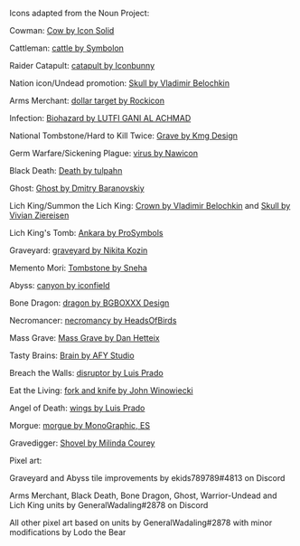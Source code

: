 Icons adapted from the Noun Project:

Cowman: [Cow by Icon Solid](https://thenounproject.com/browse/icons/term/cow/)

Cattleman: [cattle by Symbolon](https://thenounproject.com/browse/icons/term/cattle/)

Raider Catapult: [catapult by Iconbunny](https://thenounproject.com/browse/icons/term/catapult/)

Nation icon/Undead promotion: [Skull by Vladimir Belochkin](https://thenounproject.com/term/Skull/1030702/)

Arms Merchant: [dollar target by Rockicon](https://thenounproject.com/term/dollar-target/472861/)

Infection: [Biohazard by LUTFI GANI AL ACHMAD](https://thenounproject.com/term/Biohazard/2850224)

National Tombstone/Hard to Kill Twice: [Grave by Kmg Design](https://thenounproject.com/term/Grave/2888956)

Germ Warfare/Sickening Plague: [virus by Nawicon](https://thenounproject.com/term/virus/3364091)

Black Death: [Death by tulpahn](https://thenounproject.com/term/death/2064459/)

Ghost: [Ghost by Dmitry Baranovskiy](https://thenounproject.com/term/ghost/7897/)

Lich King/Summon the Lich King: [Crown by Vladimir Belochkin](https://thenounproject.com/term/Crown/891413) and [Skull by Vivian Ziereisen](https://thenounproject.com/term/skull/29715/)

Lich King's Tomb: [Ankara by ProSymbols](https://thenounproject.com/term/ankara/2247204/)

Graveyard: [graveyard by Nikita Kozin](https://thenounproject.com/term/graveyard/573169)

Memento Mori: [Tombstone by Sneha](https://thenounproject.com/term/tombstone/2915140/)

Abyss: [canyon by iconfield](https://thenounproject.com/term/canyon/3005193/)

Bone Dragon: [dragon by BGBOXXX Design](https://thenounproject.com/term/dragon/1646686/)

Necromancer: [necromancy by HeadsOfBirds](https://thenounproject.com/term/necromancy/1178598/)

Mass Grave: [Mass Grave by Dan Hetteix](https://thenounproject.com/term/mass-grave/75126/)

Tasty Brains: [Brain by AFY Studio](https://thenounproject.com/term/brain/1455525/)

Breach the Walls: [disruptor by Luis Prado](https://thenounproject.com/term/disruptor/2640915/)

Eat the Living: [fork and knife by John Winowiecki](https://thenounproject.com/term/fork-and-knife/3415220/)

Angel of Death: [wings by Luis Prado](https://thenounproject.com/term/wings/51806/)

Morgue: [morgue by MonoGraphic, ES](https://thenounproject.com/term/morgue/3836271/)

Gravedigger: [Shovel by Milinda Courey](https://thenounproject.com/term/shovel/231777/)

Pixel art:

Graveyard and Abyss tile improvements by ekids789789#4813 on Discord

Arms Merchant, Black Death, Bone Dragon, Ghost, Warrior-Undead and Lich King units by GeneralWadaling#2878 on Discord

All other pixel art based on units by GeneralWadaling#2878 with minor modifications by Lodo the Bear